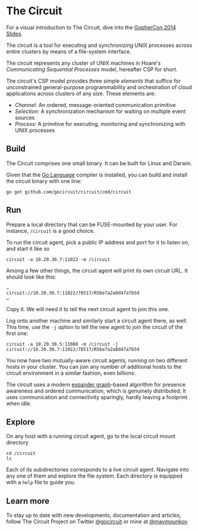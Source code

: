 The Circuit
===========

For a visual introduction to The Circuit, dive into the 
[GopherCon 2014 Slides](https://docs.google.com/presentation/d/1ooedstHs8_ow-eHY7z8MCV_1m65gSaiB6Q1ruz3j7Hk/edit#slide=id.g26f183bd0_00).

The circuit is a tool for executing and synchronizing UNIX processes across entire clusters
by means of a file-system interface. 

The circuit represents any cluster of UNIX machines in Hoare's _Communicating
Sequential Processes_ model, hereafter CSP for short.

The circuit's CSP model provides three simple _elements_ that suffice for
unconstrained general-purpose programmability and orchestration of cloud
applications across clusters of any size. These elements are:

* _Channel:_ An ordered, message-oriented communication primitive
* _Selection:_ A synchronization mechanism for waiting on multiple event sources
* _Process:_ A primitive for executing, monitoring and synchronizing with UNIX processes

Build
-----

The Circuit comprises one small binary. It can be built for Linux and Darwin.

Given that the [Go Language](http://golang.org) compiler is installed,
you can build and install the circuit binary with one line:

	go get github.com/gocircuit/circuit/cmd/circuit

Run
---

Prepare a local directory that can be FUSE-mounted by your user. 
For instance, `/circuit` is a good choice.

To run the circuit agent, pick a public IP address and port for it to
listen on, and start it like so

	circuit -a 10.20.30.7:11022 -m /circuit

Among a few other things, the circuit agent will print its own circuit URL.
It should look like this:

	…
	circuit://10.20.30.7:11022/78517/R56e7a2a0d47a7b5d
	…

Copy it. We will need it to tell the next circuit agent to join this one.

Log onto another machine and similarly start a circuit agent there, as well.
This time, use the `-j` option to tell the new agent to join the
circuit of the first one:

	circuit -a 10.20.30.5:11088 -m /circuit -j circuit://10.20.30.7:11022/78517/R56e7a2a0d47a7b5d

You now have two mutually-aware circuit agents, running on two different hosts in your cluster.
You can join any number of additional hosts to the circuit environment in a similar fashion,
even billions:

The circuit uses a modern [expander graph](http://en.wikipedia.org/wiki/Expander_graph)-based
algorithm for presence awareness and ordered communication, which is genuinely distributed;
It uses communication and connectivity sparingly, hardly leaving a footprint when idle.

Explore
-------

On any host with a running circuit agent, go to the local circuit mount directory

	cd /circuit
	ls

Each of its subdirectories corresponds to a live circuit agent. Navigate into
any one of them and explore the file system. Each directory is equipped with a
`help` file to guide you.

Learn more
----------

To stay up to date with new developments, documentation and articles, follow
The Circuit Project on Twitter [@gocircuit](https://twitter.com/gocircuit) or
mine at [@maymounkov](https://twitter.com/maymounkov).

